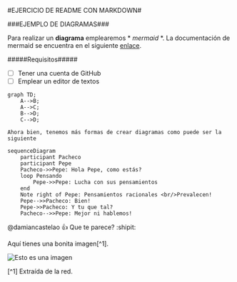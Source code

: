 #EJERCICIO DE README CON MARKDOWN#

###EJEMPLO DE DIAGRAMAS###

Para realizar un **diagrama** emplearemos * *mermaid* *.
La documentación de mermaid se encuentra en el siguiente [enlace](https://mermaid-js.github.io/mermaid/#/).

#####Requisitos#####

- [ ] Tener una cuenta de GitHub
- [ ] Emplear un editor de textos

```mermaid
graph TD;
    A-->B;
    A-->C;
    B-->D;
    C-->D;
```
```
Ahora bien, tenemos más formas de crear diagramas como puede ser la siguiente
```

```mermaid
sequenceDiagram
    participant Pacheco
    participant Pepe
    Pacheco->>Pepe: Hola Pepe, como estás?
    loop Pensando
        Pepe->>Pepe: Lucha con sus pensamientos
    end
    Note right of Pepe: Pensamientos racionales <br/>Prevalecen!
    Pepe-->>Pacheco: Bien!
    Pepe->>Pacheco: Y tu que tal?
    Pacheco-->>Pepe: Mejor ni hablemos!
```
@damiancastelao :+1: Que te parece? :shipit:

Aquí tienes una bonita imagen[^1].

![Esto es una imagen](https://images.vexels.com/media/users/3/204679/isolated/lists/abc9403594fe735e6139fe3f131b0f05-gato-mirando-hacia-arriba-silueta-gato.png)

[^1] Extraída de la red.
